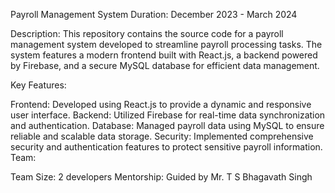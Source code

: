 Payroll Management System
Duration: December 2023 - March 2024

Description:
This repository contains the source code for a payroll management system developed to streamline payroll processing tasks. The system features a modern frontend built with React.js, a backend powered by Firebase, and a secure MySQL database for efficient data management.

Key Features:

Frontend: Developed using React.js to provide a dynamic and responsive user interface.
Backend: Utilized Firebase for real-time data synchronization and authentication.
Database: Managed payroll data using MySQL to ensure reliable and scalable data storage.
Security: Implemented comprehensive security and authentication features to protect sensitive payroll information.
Team:

Team Size: 2 developers
Mentorship: Guided by Mr. T S Bhagavath Singh
  
